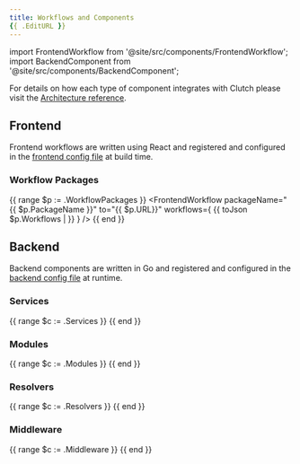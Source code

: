 ```yaml
---
title: Workflows and Components
{{ .EditURL }}
---
```


import FrontendWorkflow from '@site/src/components/FrontendWorkflow';
import BackendComponent from '@site/src/components/BackendComponent';

For details on how each type of component integrates with Clutch please visit the [Architecture reference](/docs/about/architecture).

## Frontend

Frontend workflows are written using React and registered and configured in the [frontend config file](https://clutch.sh/docs/configuration#frontend) at build time.

### Workflow Packages
{{ range $p := .WorkflowPackages }}
<FrontendWorkflow packageName="{{ $p.PackageName }}" to="{{ $p.URL}}" workflows={ {{ toJson $p.Workflows | }} } />
{{ end }}

## Backend

Backend components are written in Go and registered and configured in the [backend config file](https://clutch.sh/docs/configuration#backend) at runtime.

### Services
{{ range $c := .Services }}
<BackendComponent name="{{ $c.Name }}" to="{{ $c.URL }}" desc="{{ $c.ClutchDoc.Description }}" />
{{ end }}

### Modules
{{ range $c := .Modules }}
<BackendComponent name="{{ $c.Name }}" to="{{ $c.URL }}" desc="{{ $c.ClutchDoc.Description }}" />
{{ end }}

### Resolvers
{{ range $c := .Resolvers }}
<BackendComponent name="{{ $c.Name }}" to="{{ $c.URL }}" desc="{{ $c.ClutchDoc.Description }}" />
{{ end }}

### Middleware
{{ range $c := .Middleware }}
<BackendComponent name="{{ $c.Name }}" to="{{ $c.URL }}" desc="{{ $c.ClutchDoc.Description }}" />
{{ end }}
